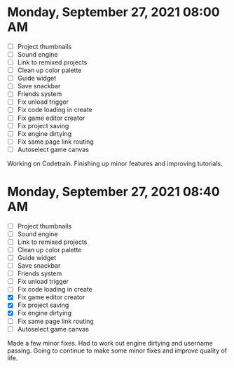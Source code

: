 # Monday, September 27, 2021 08:00 AM
- [ ] Project thumbnails
- [ ] Sound engine
- [ ] Link to remixed projects
- [ ] Clean up color palette
- [ ] Guide widget
- [ ] Save snackbar
- [ ] Friends system
- [ ] Fix unload trigger
- [ ] Fix code loading in create
- [ ] Fix game editor creator
- [ ] Fix project saving
- [ ] Fix engine dirtying
- [ ] Fix same page link routing
- [ ] Autoselect game canvas

Working on Codetrain. Finishing up minor features and improving tutorials.

# Monday, September 27, 2021 08:40 AM
- [ ] Project thumbnails
- [ ] Sound engine
- [ ] Link to remixed projects
- [ ] Clean up color palette
- [ ] Guide widget
- [ ] Save snackbar
- [ ] Friends system
- [ ] Fix unload trigger
- [ ] Fix code loading in create
- [X] Fix game editor creator
- [X] Fix project saving
- [X] Fix engine dirtying
- [ ] Fix same page link routing
- [ ] Autoselect game canvas

Made a few minor fixes. Had to work out engine dirtying and username passing.
Going to continue to make some minor fixes and improve quality of life.
